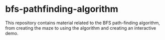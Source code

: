 # bfs-pathfinding-algorithm
This repository contains material related to the BFS path-finding algorithm, from creating the maze to using the algorithm and creating an interactive demo.

